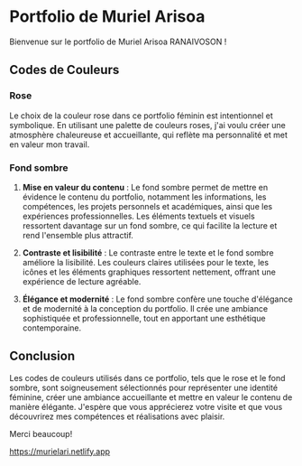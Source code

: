 # Portfolio de Muriel Arisoa

Bienvenue sur le portfolio de Muriel Arisoa RANAIVOSON !

## Codes de Couleurs

### Rose

Le choix de la couleur rose dans ce portfolio féminin est intentionnel et symbolique. En utilisant une palette de couleurs roses, j'ai voulu créer une atmosphère chaleureuse et accueillante, qui reflète ma personnalité et met en valeur mon travail.

### Fond sombre

1. **Mise en valeur du contenu** : Le fond sombre permet de mettre en évidence le contenu du portfolio, notamment les informations, les compétences, les projets personnels et académiques, ainsi que les expériences professionnelles. Les éléments textuels et visuels ressortent davantage sur un fond sombre, ce qui facilite la lecture et rend l'ensemble plus attractif.

2. **Contraste et lisibilité** : Le contraste entre le texte et le fond sombre améliore la lisibilité. Les couleurs claires utilisées pour le texte, les icônes et les éléments graphiques ressortent nettement, offrant une expérience de lecture agréable.

3. **Élégance et modernité** : Le fond sombre confère une touche d'élégance et de modernité à la conception du portfolio. Il crée une ambiance sophistiquée et professionnelle, tout en apportant une esthétique contemporaine.

## Conclusion

Les codes de couleurs utilisés dans ce portfolio, tels que le rose et le fond sombre, sont soigneusement sélectionnés pour représenter une identité féminine, créer une ambiance accueillante et mettre en valeur le contenu de manière élégante. J'espère que vous apprécierez votre visite et que vous découvrirez mes compétences et réalisations avec plaisir.

Merci beaucoup!

https://murielari.netlify.app
